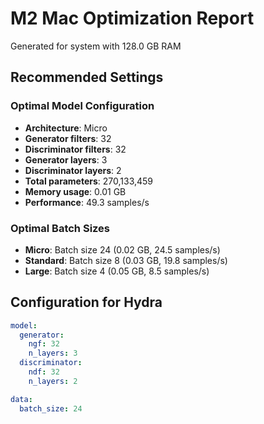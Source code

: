 # M2 Mac Optimization Report

Generated for system with 128.0 GB RAM

## Recommended Settings

### Optimal Model Configuration
- **Architecture**: Micro
- **Generator filters**: 32
- **Discriminator filters**: 32
- **Generator layers**: 3
- **Discriminator layers**: 2
- **Total parameters**: 270,133,459
- **Memory usage**: 0.01 GB
- **Performance**: 49.3 samples/s

### Optimal Batch Sizes

- **Micro**: Batch size 24 (0.02 GB, 24.5 samples/s)
- **Standard**: Batch size 8 (0.03 GB, 19.8 samples/s)
- **Large**: Batch size 4 (0.05 GB, 8.5 samples/s)

## Configuration for Hydra

```yaml
model:
  generator:
    ngf: 32
    n_layers: 3
  discriminator:
    ndf: 32
    n_layers: 2

data:
  batch_size: 24
```
